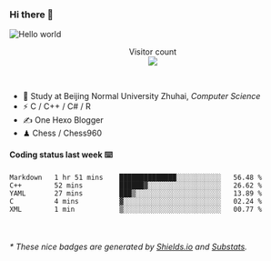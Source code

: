 ### Hi there 👋


<img src="https://raw.githubusercontent.com/sagar-viradiya/sagar-viradiya/master/resources/banner.png" alt="Hello world">
<p align="center"> 
  Visitor count<br/>
  <img src="https://profile-counter.glitch.me/youszoe/count.svg" />
</p>

<br/>


- 🍻  Study at Beijing Normal University Zhuhai, _Computer Science_
- ⚡  C / C++ / C# / R
- ✍️  One Hexo Blogger
- ♟  Chess / Chess960 


#### Coding status last week ⌨️

<!--START_SECTION:waka-->
```text
Markdown   1 hr 51 mins    ██████████████░░░░░░░░░░░   56.48 % 
C++        52 mins         ██████▓░░░░░░░░░░░░░░░░░░   26.62 % 
YAML       27 mins         ███▒░░░░░░░░░░░░░░░░░░░░░   13.89 % 
C          4 mins          ▓░░░░░░░░░░░░░░░░░░░░░░░░   02.24 % 
XML        1 min           ▒░░░░░░░░░░░░░░░░░░░░░░░░   00.77 % 
```
<!--END_SECTION:waka-->

<br/>

<center><img src="http://ghchart.rshah.org/409ba5/yousazoe" alt="" /></center>


<h6>* These nice badges are generated by <a href="https://shields.io/">Shields.io</a> and <a href="https://github.com/spencerwooo/Substats">Substats</a>.</h6>
